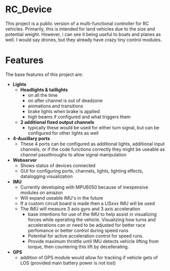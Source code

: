 # RC_Device
 This project is a public version of a multi-functional controller for RC vehicles.
 Primarily, this is intended for land vehicles due to the size and potential weight.
 However, i can see it being useful to boats and planes as well. I would say drones,
 but they already have crazy tiny control modules.

 # Features
 The base features of this project are:
 - **Lights**
   - **Headlights & taillights**
     - on all the time
     - on after channel is out of deadzone
     - animations and transitions
     - brake lights when brake is applied
     - high beams if configured and what triggers them
   - **2 additional fixed output channels**
     - typically these would be used for either turn signal, but can be configured for
       other lights as well
  - **4-Auxillary ports**
    - These 4 ports can be configured as additional lights, additional input channels, or
      if the code functions correctly they might be useable as channel passthroughs to allow
      signal manipulation
 - **Webserver**
   - Shows status of devices connected
   - GUI for configuring ports, channels, lights, lighting effects, datalogging visualization
 - **IMU**
   - Currently developing with MPU6050 because of inexpensive modules on amazon
   - Will expand useable IMU's in the future
   - If a custom circuit board is made then a LISxxx IMU will be used
   - The IMU will measure 3 axis gyro and 3 axis acceleration
     - base intentions for use of the IMU to help assist in visualizing forces while operating
       the vehicle. Visualizing how turns and accelerations can or need to be adjusted for better
       race perfomance or better control during speed runs
     - Potential for active acceleration control for speed runs.
     - Provide maximum throttle until IMU detects vehicle lifting from torque, then countering
       this lift by decellerating.
- **GPS**
  - addition of GPS module would allow for tracking if vehicle gets of LOS (provided main battery power is not lost)
